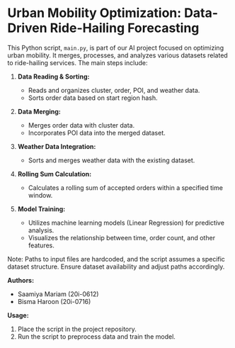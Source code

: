 # Urban Mobility Optimization: Data-Driven Ride-Hailing Forecasting

This Python script, `main.py`, is part of our AI project focused on optimizing urban mobility. It merges, processes, and analyzes various datasets related to ride-hailing services. The main steps include:

1. **Data Reading & Sorting:**
   - Reads and organizes cluster, order, POI, and weather data.
   - Sorts order data based on start region hash.

2. **Data Merging:**
   - Merges order data with cluster data.
   - Incorporates POI data into the merged dataset.

3. **Weather Data Integration:**
   - Sorts and merges weather data with the existing dataset.

4. **Rolling Sum Calculation:**
   - Calculates a rolling sum of accepted orders within a specified time window.

5. **Model Training:**
   - Utilizes machine learning models (Linear Regression) for predictive analysis.
   - Visualizes the relationship between time, order count, and other features.

Note: Paths to input files are hardcoded, and the script assumes a specific dataset structure. Ensure dataset availability and adjust paths accordingly.

**Authors:**
- Saamiya Mariam (20i-0612)
- Bisma Haroon (20i-0716)

**Usage:**
1. Place the script in the project repository.
2. Run the script to preprocess data and train the model.


